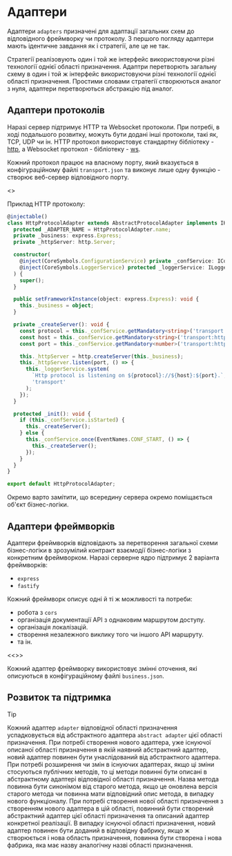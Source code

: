 # Адаптери

Адаптери `adapters` призначені для адаптації загальних схем до відповідного фреймворку чи протоколу.  З першого погляду адаптери мають ідентичне завдання як і стратегії, але це не так. 

Стратегії реалізовують один і той же інтерфейс використовуючи різні технології однієї області призначення. Адаптри перетворють загальну схему в один і той ж інтерфейс використовуючи різні технології однієї області призначення. Простими словами стратегії створюються аналог з нуля, адаптери перетворються абстракцію під аналог.


## Адаптери протоколів

Наразі сервер підтримує HTTP та Websocket протоколи. При потребі, в ході подальшого розвитку, можуть бути додані інші протоколи, такі як, TCP, UDP чи ін. HTTP протокол використовує стандартну бібліотеку - [http](https://nodejs.org/api/http.html), а Websocket протокол - бібліотеку - [ws](https://www.npmjs.com/package/ws). 

Кожний протокол працює на власному порту, який вказується в конфігураційному файлі `transport.json` та виконує лише одну функцію - створює веб-сервер відповідного порту.

<<SCHEMA>>

Приклад HTTP протоколу:

```typescript
@injectable()
class HttpProtocolAdapter extends AbstractProtocolAdapter implements IHttpProtocolAdapter {
  protected _ADAPTER_NAME = HttpProtocolAdapter.name;
  private _business: express.Express;
  private _httpServer: http.Server;

  constructor(
    @inject(CoreSymbols.ConfigurationService) private _confService: IConfigurationService,
    @inject(CoreSymbols.LoggerService) protected _loggerService: ILoggerService
  ) {
    super();
  }

  public setFrameworkInstance(object: express.Express): void {
    this._business = object;
  }

  private _createServer(): void {
    const protocol = this._confService.getMandatory<string>('transport:http:protocol');
    const host = this._confService.getMandatory<string>('transport:http:host');
    const port = this._confService.getMandatory<number>('transport:http:port');

    this._httpServer = http.createServer(this._business);
    this._httpServer.listen(port, () => {
      this._loggerService.system(
        `Http protocol is listening on ${protocol}://${host}:${port}.`,
        'transport'
      );
    });
  }

  protected _init(): void {
    if (this._confService.isStarted) {
      this._createServer();
    } else {
      this._confService.once(EventNames.CONF_START, () => {
        this._createServer();
      });
    }
  }
}

export default HttpProtocolAdapter;
```

Окремо варто замітити, що всередину сервера окремо поміщається об'єкт бізнес-логіки. 

## Адаптери фреймворків

Адаптери фреймворків відповідають за перетворення загальної схеми бізнес-логіки в зрозумілий контракт взаємодії бізнес-логіки з конкретним фреймворком. Наразі серверне ядро підтримує 2 варіанта фреймворків:
- `express`
- `fastify`

Кожний фреймворк описує одні й ті ж можливості та потреби:
- робота з `cors`
- організація документації API з однаковим маршрутом доступу. 
- організація локалізацій.
- створення незалежного виклику того чи іншого API маршруту.
- та ін.

<<<SCHEMA>>>

Кожний адаптер фреймворку використовує змінні оточення, які описуються в конфігураційному файлі `business.json`.

## Розвиток та підтримка 

> [!TIP]
> Кожний адаптер `adapter` відповідної області призначення успадковується від абстрактного адаптера `abstract adapter` цієї області призначення. 
> При потребі створення нового адаптера, уже існуючої описаної області призначення в якій наявний абстрактний адаптер, новий адаптер повинен бути унаслідований від абстрактного адаптера.
> При потребі розширення чи змін в існуючих адаптерах, якщо ці зміни стосуються публічних методів, то ці методи повинні бути описані в абстрактному адаптері відповідної області призначення. Назва метода повинна бути синонімом від старого метода, якщо це оновлена версія старого метода чи повинна мати відповідний опис метода, в випадку нового функціоналу.
> При потребі створення нової області призначення з створенням нового адаптера в цій області, повинний бути створений абстрактний адаптер цієї області призначення та описаний адаптер конкретної реалізації. 
> В випадку існуючої області призначення, новий адаптер повинен бути доданий в відповідну фабрику, якщо ж створюється і нова область призначення, повинна бути створена і нова фабрика, яка має назву аналогічну назві області призначення. 